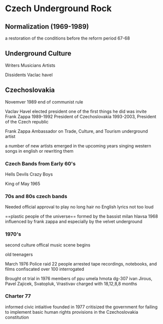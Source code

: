 # Czech Underground Rock
## Normalization (1969-1989)
a restoration of the conditions before the reform period 67-68

## Underground Culture
Writers
Musicians
Artists

Dissidents
	Vaclac havel

## Czechoslovakia
Novemver 1989 end of communist rule

Vaclav Havel elected president
	one of the first things he did was invite Frank Zappa
	1989-1992 President of Czechoslovakia
	1993-2003, President of the Czech republic

Frank Zappa
	Ambassador on Trade, Culture, and Tourism
	underground artist

a number of new artists emerged in the upcoming years singing western songs in english or rewriting them
### Czech Bands from Early 60's
Hells Devils
Crazy Boys

King of May 1965

### 70s and 80s czech bands
Needed official approval to play
no long hair
no English lyrics
not too loud

==plastic people of the universe==
	formed by the bassist milan hlavsa 1968
	influenced by frank zappa
	and especially by the velvet underground

### 1970's
second culture
offical music scene begins

old teenagers

March 1976 Police raid
	22 people arrested
	tape recordings, notebooks, and films confiscated
	over 100 interrogated

Brought ot trial in 1976
	members of ppu
	umela hmota
	dg-307
	ivan Jirous, Pavel Zajicek, Svatopluk, Vrastivav
		charged with 18,12,8,8 months

### Charter 77
informed civic intiaitive founded in 1977
critisized the government for failing to implement basic human rights provisions in the Czechoslovakia constitution